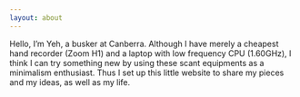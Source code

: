 ```yaml
---
layout: about
---
```


Hello, I’m Yeh, a busker at Canberra. Although I have merely a cheapest hand recorder (Zoom H1) and a laptop with low frequency CPU (1.60GHz), I think I can try something new by using these scant equipments as a minimalism enthusiast. Thus I set up this little website to share my pieces and my ideas, as well as my life.
